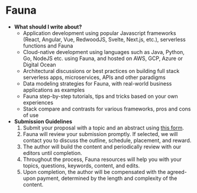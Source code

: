 # Fauna
- **What should I write about?**
  - Application development using popular Javascript frameworks (React, Angular, Vue, RedwoodJS, Svelte, Next.js, etc.), serverless functions and Fauna
  - Cloud-native development using languages such as Java, Python, Go, NodeJS etc. using Fauna, and hosted on AWS, GCP, Azure or Digital Ocean
  - Architectural discussions or best practices on building full stack serverless apps, microservices, APIs and other paradigms
  - Data modeling strategies for Fauna, with real-world business applications as examples
  - Fauna step-by-step tutorials, tips and tricks based on your own experiences
  - Stack compare and contrasts for various frameworks, pros and cons of use
- **Submission Guidelines**
  1. Submit your proposal with a topic and an abstract using [this form](https://www2.fauna.com/write-with-fauna).
  2. Fauna will review your submission promptly. If selected, we will contact you to discuss the outline, schedule, placement, and reward.
  3. The author will build the content and periodically review with our editors until completion.
  4. Throughout the process, Fauna resources will help you with your topics, questions, keywords, content, and edits.
  5. Upon completion, the author will be compensated with the agreed-upon payment, determined by the length and complexity of the content.